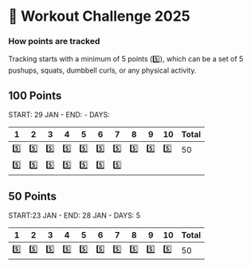 # 💪 Workout Challenge 2025

### How points are tracked
Tracking starts with a minimum of 5 points (5️⃣), which can be a set of 5 pushups, squats, dumbbell curls, or any physical activity.

## 100 Points

START: 29 JAN - END: - DAYS:

| 1 | 2 | 3 | 4 | 5 | 6 | 7 | 8 | 9 | 10 | Total |
|---|---|---|---|---|---|---|---|---|----|-------|
| 5️⃣| 5️⃣| 5️⃣| 5️⃣| 5️⃣| 5️⃣| 5️⃣| 5️⃣| 5️⃣| 5️⃣| 50 |
| 5️⃣| 5️⃣| 5️⃣| 5️⃣| 5️⃣| 5️⃣| 5️⃣|

## 50 Points

START:23 JAN - END: 28 JAN - DAYS: 5

| 1 | 2 | 3 | 4 | 5 | 6 | 7 | 8 | 9 | 10 | Total |
|---|---|---|---|---|---|---|---|---|----|-------|
| 5️⃣| 5️⃣| 5️⃣| 5️⃣| 5️⃣| 5️⃣| 5️⃣| 5️⃣| 5️⃣| 5️⃣| 50 |


